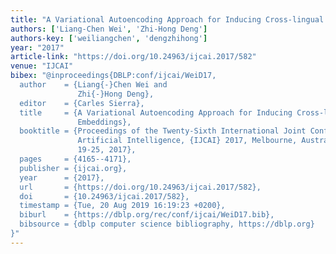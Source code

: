 ```yaml
---
title: "A Variational Autoencoding Approach for Inducing Cross-lingual Word Embeddings"
authors: ['Liang-Chen Wei', 'Zhi-Hong Deng']
authors-key: ['weiliangchen', 'dengzhihong']
year: "2017"
article-link: "https://doi.org/10.24963/ijcai.2017/582"
venue: "IJCAI"
bibex: "@inproceedings{DBLP:conf/ijcai/WeiD17,
  author    = {Liang{-}Chen Wei and
               Zhi{-}Hong Deng},
  editor    = {Carles Sierra},
  title     = {A Variational Autoencoding Approach for Inducing Cross-lingual Word
               Embeddings},
  booktitle = {Proceedings of the Twenty-Sixth International Joint Conference on
               Artificial Intelligence, {IJCAI} 2017, Melbourne, Australia, August
               19-25, 2017},
  pages     = {4165--4171},
  publisher = {ijcai.org},
  year      = {2017},
  url       = {https://doi.org/10.24963/ijcai.2017/582},
  doi       = {10.24963/ijcai.2017/582},
  timestamp = {Tue, 20 Aug 2019 16:19:23 +0200},
  biburl    = {https://dblp.org/rec/conf/ijcai/WeiD17.bib},
  bibsource = {dblp computer science bibliography, https://dblp.org}
}"
---
```


